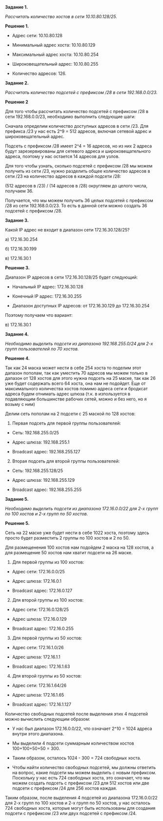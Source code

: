 **Задание 1.**

*Рассчитать количество хостов в сети 10.10.80.128/25.*

**Решение 1.**

- Адрес сети: 10.10.80.128

- Минимальный адрес хоста: 10.10.80.129
  
- Максимальный адрес хоста: 10.10.80.254
 
- Широковещательный адрес: 10.10.80.255
  
- Количество адресов: 126.


**Задание 2.**

*Рассчитать количество подсетей с префиксом /28 в сети 192.168.0.0/23.*


**Решение 2**

Для того чтобы рассчитать количество подсетей с префиксом /28 в сети 192.168.0.0/23, необходимо выполнить следующие шаги:

Сначала определим количество доступных адресов в сети /23. Для префикса /23 у нас есть 2^9 = 512 адресов, включая сетевой адрес и широковещательный адрес.

Подсеть с префиксом /28 имеет 2^4 = 16 адресов, но из них 2 адреса будут зарезервированы для сетевого адреса и широковещательного адреса, поэтому у нас остается 14 адресов для узлов.

Для того чтобы узнать, сколько подсетей с префиксом /28 мы можем получить из сети /23, нужно разделить общее количество адресов в сети /23 на количество адресов в каждой подсети /28:

(512 адресов в /23) / (14 адресов в /28)  округляем до целого числа, получаем 36.

Получается, что мы можем получить 36 целых подсетей с префиксом /28 из сети 192.168.0.0/23. То есть в данной сети можно создать 36 подсетей с префиксом /28.



**Задание 3.**

Какой IP адрес не входит в диапазон сети 172.16.30.128/25?

а) 172.16.30.254

б) 172.16.30.199

в) 172.16.30.1


**Решение 3.**

Диапазон IP адресов в сети 172.16.30.128/25 будет следующий:

- Начальный IP адрес: 172.16.30.128
 
- Конечный IP адрес: 172.16.30.255
  
- Диапазон доступных IP адресов: от 172.16.30.129 до 172.16.30.254

Поэтому получаем что вариант:

в) 172.16.30.1


**Задание 4.**

*Необходимо выделить подсети из диапазона 192.168.255.0/24 для 2-х групп пользователей по 70 хостов.*



**Решение 4.**

Так как 24 маска может нести в себе 254 хоста то поделим этот дапазон пополам, так как уместить 70 адресов мы можем только в дапазон от 128 хостов для этого нужна подсеть на 25 маске, так как 26 уже будет содержать всего 64 хоста, она нам не подойдет.
Еще от максимального количества хостов помимо адреса сети и бродксат адреса будем отнимать адрес шлюза (т.к. в изпользуется в подавляющим большинстве рабочих сетей, можно и без него, но я возьму с ним)

Делим сеть пополам на 2 подсети с 25 маской по 128 хостов:


1. Первая подсеть для первой группы пользователей:
   
- Сеть: 192.168.255.0/25
  
- Адрес шлюза: 192.168.255.1
  
- Broadcast адрес: 192.168.255.127

2. Вторая подсеть для второй группы пользователей:
   
- Сеть: 192.168.255.128/25
  
- Адрес шлюза: 192.168.255.129
  
- Broadcast адрес: 192.168.255.255


**Задание 5.**

*Необходимо выделить подсети из диапазона 172.16.0.0/22 для 2-х групп по 100 хостов и 2-х групп по 50 хостов.*



**Решение 5.**

Сеть на 22 маске уже будет нести в себе 1022 хоста, поэтому здесь просто будет разместить 2 группы по 100 хостов и 2 по 50.

Для размещенения 100 хостов нам подойдем 2 маска на 128 хостов, а для размещение 50 хостов нам хватит подсети на 26 маске.
  


1. Для первой группы из 100 хостов:
   
- Адрес сети: 172.16.0.0/25
  
- Адрес шлюза: 172.16.0.1
  
- Broadcast адрес: 172.16.0.127

2. Для второй группы из 100 хостов:
   
- Адрес сети: 172.16.0.128/25
  
- Адрес шлюза: 172.16.0.129
  
- Broadcast адрес: 172.16.0.255

3. Для первой группы из 50 хостов:

- Адрес сети: 172.16.1.0/26
  
- Адрес шлюза: 172.16.1.1
  
- Broadcast адрес: 172.16.1.63

4. Для второй группы из 50 хостов:
   
- Адрес сети: 172.16.1.64/26
  
- Адрес шлюза: 172.16.1.65
  
- Broadcast адрес: 172.16.1.127

Количество свободных подсетей после выделения этих 4 подсетей можно вычислить следующим образом:

- У нас был диапазон 172.16.0.0/22, что означает 2^10 = 1024 адреса внутри этого диапазона.
  
- Мы выделили 4 подсети суммарным количеством хостов 100+100+50+50 = 300.
  
- Таким образом, осталось 1024 - 300 = 724 свободных хоста.
  
  
  
- Чтобы найти количество свободных подсетей, мы должны ответить на вопрос, какие подсети мы можем выделить с новым префиксом. Поскольку у нас есть 724 свободных хоста, это означает, что мы можем создать подсеть с префиксом /23 для 512 хостов или две подсети с префиксом /24 для 256 хостов каждая.

Таким образом, после выделения 4 подсетей из диапазона 172.16.0.0/22 для 2-х групп по 100 хостов и 2-х групп по 50 хостов, у нас осталось 724 свободных хоста, которые могут быть использованы для создания подсети с префиксом /23 или двух подсетей с префиксом /24.

